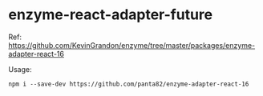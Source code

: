 # enzyme-react-adapter-future

Ref: https://github.com/KevinGrandon/enzyme/tree/master/packages/enzyme-adapter-react-16

Usage:

```
npm i --save-dev https://github.com/panta82/enzyme-adapter-react-16
```